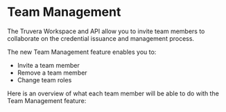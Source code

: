 # Team Management

The Truvera Workspace and API allow you to invite team members to collaborate on the credential issuance and management process.&#x20;

The new Team Management feature enables you to:

* Invite a team member
* Remove a team member
* Change team roles

Here is an overview of what each team member will be able to do with the Team Management feature:

<figure><img src="https://dock-bc028fad1050.intercom-attachments-7.com/i/o/836720231/f2d0c51c849d7e2b9d8c7d47/gpr84TW2SHYeOhYczZAfaAp2quJ9T6v_xTA09wnFM-sd2lTHUk611iY-Y0hXvmXgqI5Q0cAFubfjJEjLPJgNoy-SLvj9EbQTRAFV12XmgOKFyeWSThDhtZz3c8rOqZJCr2WI_BOaIKrfctUpDVq9WQ" alt=""><figcaption></figcaption></figure>
